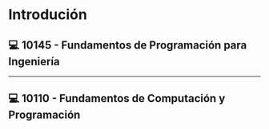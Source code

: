 # Introdución

## 💻 10145 - Fundamentos de Programación para Ingeniería

---

## 💻 10110 - Fundamentos de Computación y Programación
